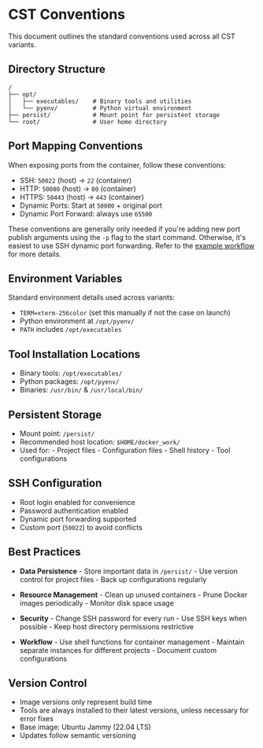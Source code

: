 # CST Conventions

This document outlines the standard conventions used across all CST variants.

## Directory Structure

```
/
├── opt/
│   ├── executables/    # Binary tools and utilities
│   └── pyenv/          # Python virtual environment
├── persist/            # Mount point for persistent storage
└── root/               # User home directory
```

## Port Mapping Conventions

When exposing ports from the container, follow these conventions:

- SSH: `50022` (host) → `22` (container)
- HTTP: `50080` (host) → `80` (container)
- HTTPS: `50443` (host) → `443` (container)
- Dynamic Ports: Start at `50000` + original port
- Dynamic Port Forward: always use `65500`

These conventions are generally only needed if you're adding new port publish arguments using the `-p` flag to the start command. Otherwise, it's easiest to use SSH dynamic port forwarding. Refer to the [example workflow](advanced/workflow.md) for more details.

## Environment Variables

Standard environment details used across variants:

- `TERM=xterm-256color` (set this manually if not the case on launch)
- Python environment at `/opt/pyenv/`
- `PATH` includes `/opt/executables`

## Tool Installation Locations

- Binary tools: `/opt/executables/`
- Python packages: `/opt/pyenv/`
- Binaries: `/usr/bin/` & `/usr/local/bin/`

## Persistent Storage

- Mount point: `/persist/`
- Recommended host location: `$HOME/docker_work/`
- Used for:
      - Project files
      - Configuration files
      - Shell history
      - Tool configurations

## SSH Configuration

- Root login enabled for convenience
- Password authentication enabled
- Dynamic port forwarding supported
- Custom port (`50022`) to avoid conflicts

## Best Practices

- **Data Persistence**
      - Store important data in `/persist/`
      - Use version control for project files
      - Back up configurations regularly

- **Resource Management**
      - Clean up unused containers
      - Prune Docker images periodically
      - Monitor disk space usage

- **Security**
      - Change SSH password for every run
      - Use SSH keys when possible
      - Keep host directory permissions restrictive

- **Workflow**
      - Use shell functions for container management
      - Maintain separate instances for different projects
      - Document custom configurations

## Version Control

- Image versions only represent build time
- Tools are always installed to their latest versions, unless necessary for error fixes
- Base image: Ubuntu Jammy (22.04 LTS)
- Updates follow semantic versioning
